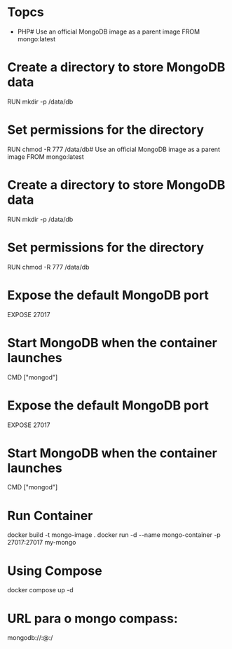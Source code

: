 # Topcs
 - PHP# Use an official MongoDB image as a parent image
FROM mongo:latest

# Create a directory to store MongoDB data
RUN mkdir -p /data/db

# Set permissions for the directory
RUN chmod -R 777 /data/db# Use an official MongoDB image as a parent image
FROM mongo:latest

# Create a directory to store MongoDB data
RUN mkdir -p /data/db

# Set permissions for the directory
RUN chmod -R 777 /data/db

# Expose the default MongoDB port
EXPOSE 27017

# Start MongoDB when the container launches
CMD ["mongod"]


# Expose the default MongoDB port
EXPOSE 27017

# Start MongoDB when the container launches
CMD ["mongod"]

# Run Container
docker build -t mongo-image .
docker run -d --name mongo-container -p 27017:27017 my-mongo

# Using Compose
docker compose up -d

# URL para o mongo compass:
mongodb://<usuario>:<senha>@<host>:<porta>/<banco>
